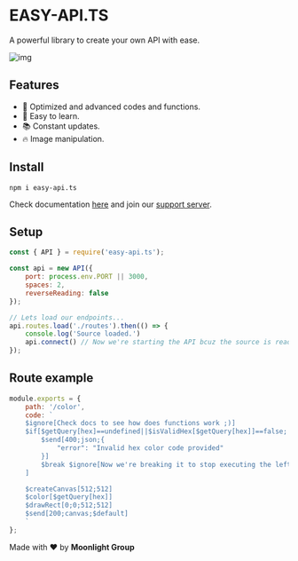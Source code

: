 # EASY-API.TS
A powerful library to create your own API with ease.

![img](https://i.imgur.com/2ksZSBy.jpg)

## Features
- 🚀 Optimized and advanced codes and functions.
- 📝 Easy to learn.
- 📚 Constant updates.
- 🔥 Image manipulation.

## Install
```
npm i easy-api.ts
```

Check documentation [here](https://eats.munlai.me/) and join our [support server](https://discord.gg/fc6n37dCgY).

## Setup
```javascript
const { API } = require('easy-api.ts');

const api = new API({
    port: process.env.PORT || 3000,
    spaces: 2,
    reverseReading: false
});

// Lets load our endpoints...
api.routes.load('./routes').then(() => {
    console.log('Source loaded.')
    api.connect() // Now we're starting the API bcuz the source is ready
});
```

## Route example
```javascript
module.exports = {
    path: '/color',
    code: `
    $ignore[Check docs to see how does functions work ;)]
    $if[$getQuery[hex]==undefined||$isValidHex[$getQuery[hex]]==false;
        $send[400;json;{
            "error": "Invalid hex color code provided"
        }]
        $break $ignore[Now we're breaking it to stop executing the left code]
    ]

    $createCanvas[512;512]
    $color[$getQuery[hex]]
    $drawRect[0;0;512;512]
    $send[200;canvas;$default]
    `
};
```

Made with ❤️ by **Moonlight Group**
